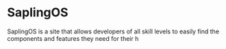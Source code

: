 # SaplingOS
SaplingOS is a site that allows developers of all skill levels to easily find the components and features they need for their h
